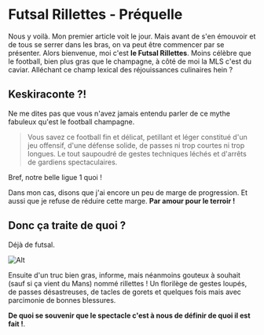 ﻿# Futsal Rillettes - Préquelle

Nous y voilà. Mon premier article voit le jour. 
Mais avant de s'en émouvoir et de tous se serrer dans les bras, on va peut être commencer par se présenter.
Alors bienvenue, moi c'est **le Futsal Rillettes**. Moins célèbre que le football, bien plus gras que le champagne, à côté de moi la MLS c'est du caviar.
Alléchant ce champ lexical des réjouissances culinaires hein ? 


## Keskiraconte ?!

Ne me dites pas que vous n'avez jamais entendu parler de ce mythe fabuleux qu'est le football champagne. 
> Vous savez ce football fin et délicat, petillant et léger constitué d'un jeu offensif, d'une défense solide, de passes ni trop courtes ni trop longues. Le tout saupoudré de gestes techniques léchés et d'arrêts de gardiens spectaculaires. 

Bref, notre belle ligue 1 quoi ! 

Dans mon cas, disons que j'ai encore un peu de marge de progression.
Et aussi que je refuse de réduire cette marge.
**Par amour pour le terroir !**


## Donc ça traite de quoi ? 

Déjà de futsal.

![Alt](https://previews.123rf.com/images/visible3dscience/visible3dscience1611/visible3dscience161109597/66021913-kid-girl-with-abcd-signltimg)

Ensuite d'un truc bien gras, informe, mais néanmoins gouteux à souhait (sauf si ça vient du Mans) nommé rillettes !
Un florilège de gestes loupés, de passes désastreuses, de tacles de gorets et quelques fois mais avec parcimonie de bonnes blessures.

**De quoi se souvenir que le spectacle c'est à nous de définir de quoi il est fait !**.
